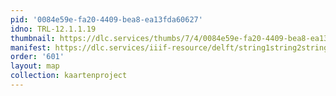 ```yaml
---
pid: '0084e59e-fa20-4409-bea8-ea13fda60627'
idno: TRL-12.1.1.19
thumbnail: https://dlc.services/thumbs/7/4/0084e59e-fa20-4409-bea8-ea13fda60627/full/400,339/0/default.jpg
manifest: https://dlc.services/iiif-resource/delft/string1string2string3/kaartenproject-2007/TRL-12.1.1.19
order: '601'
layout: map
collection: kaartenproject
---
```

